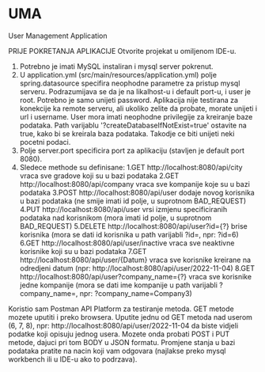 # UMA
User Management Application

PRIJE POKRETANJA APLIKACIJE
Otvorite projekat u omiljenom IDE-u.
1. Potrebno je imati MySQL instaliran i mysql server pokrenut.
2. U application.yml (src/main/resources/application.yml) polje spring.datasource specifira neophodne parametre za pristup mysql serveru.
    Podrazumijava se da je na likalhost-u i default port-u, i user je root. Potrebno je samo unijeti password. Aplikacija nije testirana za konekcije ka       remote serveru, ali ukoliko zelite da probate, morate unijeti i url i username. User mora imati neophodne privilegije za kreiranje baze podataka. Path     varijablu '?createDatabaseIfNotExist=true' ostavite na true, kako bi se kreirala baza podataka. Takodje ce biti unijeti neki pocetni podaci.
3. Polje server.port specificira port za aplikaciju (stavljen je default port 8080).
4. Sledece methode su definisane:
    1.GET    http://localhost:8080/api/city          vraca sve gradove koji su u bazi podataka
    2.GET    http://localhost:8080/api/company       vraca sve kompanije koje su u bazi podataka
    3.POST   http://localhost:8080/api/user              dodaje novog korisnika u bazi podataka (ne smije imati id polje, u suprotnom BAD_REQUEST)
    4.PUT    http://localhost:8080/api/user              vrsi izmjenu specificiranih podataka nad korisnikom (mora imati id polje, u suprotnom BAD_REQUEST)
    5.DELETE http://localhost:8080/api/user?id={?}       brise korisnika (mora se dati id korisnika u path varijabli ?id=, npr: ?id=6)
    6.GET    http://localhost:8080/api/user/inactive           vraca sve neaktivne korisnike koji su u bazi podataka
    7.GET    http://localhost:8080/api/user/{Datum}   vraca sve korisnike kreirane na odredjeni datum (npr: http://localhost:8080/api/user/2022-11-04)
    8.GET    http://localhost:8080/api/user?company_name={?}   vraca sve korisnike jedne kompanije (mora se dati ime kompanije u path varijabli ?company_name=, npr: ?company_name=Company3)
   
Koristio sam Postman API Platform za testiranje metoda. GET metode mozete uputiti i preko browsera.
Uputite jednu od GET metoda nad userom (6, 7, 8), npr: http://localhost:8080/api/user/2022-11-04 da biste vidjeli podatke koji opisuju jednog usera. Mozete onda probati POST i PUT metode, dajuci pri tom BODY u JSON formatu.
Promjene stanja u bazi podataka pratite na nacin koji vam odgovara (najlakse preko mysql workbench ili u IDE-u ako to podrzava).
